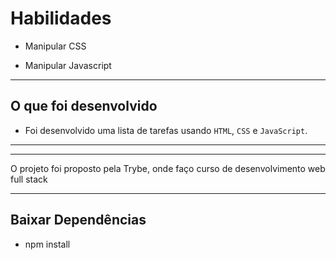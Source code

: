 # Habilidades

- Manipular CSS

- Manipular Javascript

--- 

## O que foi desenvolvido

- Foi desenvolvido uma lista de tarefas usando `HTML`, `CSS` e `JavaScript`.

---

---
O projeto foi proposto pela Trybe, onde faço curso de desenvolvimento web full stack

---

## Baixar Dependências 

- npm install